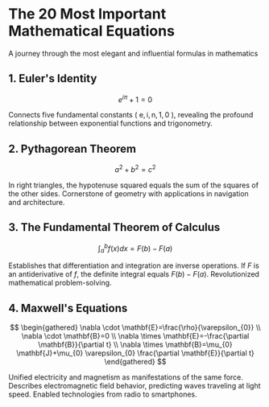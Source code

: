 # The 20 Most Important Mathematical Equations 

A journey through the most elegant and influential formulas in mathematics

## 1. Euler's Identity

$$
e^{i \pi}+1=0
$$

Connects five fundamental constants ( $\mathrm{e}, \mathrm{i}, \mathrm{n}, 1,0$ ), revealing the profound relationship between exponential functions and trigonometry.

## 2. Pythagorean Theorem

$$
a^{2}+b^{2}=c^{2}
$$

In right triangles, the hypotenuse squared equals the sum of the squares of the other sides. Cornerstone of geometry with applications in navigation and architecture.

## 3. The Fundamental Theorem of Calculus

$$
\int_{a}^{b} f(x) d x=F(b)-F(a)
$$

Establishes that differentiation and integration are inverse operations. If $F$ is an antiderivative of $f$, the definite integral equals $F(b)-F(a)$. Revolutionized mathematical problem-solving.

## 4. Maxwell's Equations

$$
\begin{gathered}
\nabla \cdot \mathbf{E}=\frac{\rho}{\varepsilon_{0}} \\
\nabla \cdot \mathbf{B}=0 \\
\nabla \times \mathbf{E}=-\frac{\partial \mathbf{B}}{\partial t} \\
\nabla \times \mathbf{B}=\mu_{0} \mathbf{J}+\mu_{0} \varepsilon_{0} \frac{\partial \mathbf{E}}{\partial t}
\end{gathered}
$$

Unified electricity and magnetism as manifestations of the same force. Describes electromagnetic field behavior, predicting waves traveling at light speed. Enabled technologies from radio to smartphones.